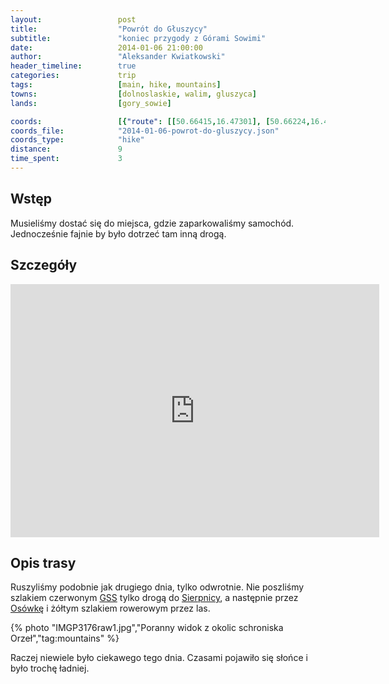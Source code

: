 ```yaml
---
layout:                 post
title:                  "Powrót do Głuszycy"
subtitle:               "koniec przygody z Górami Sowimi"
date:                   2014-01-06 21:00:00
author:                 "Aleksander Kwiatkowski"
header_timeline:        true
categories:             trip
tags:                   [main, hike, mountains]
towns:                  [dolnoslaskie, walim, gluszyca]
lands:                  [gory_sowie]

coords:                 [{"route": [[50.66415,16.47301], [50.66224,16.46576], [50.66828,16.44855], [50.65971,16.43907], [50.65977,16.42546], [50.67160,16.41443], [50.67312,16.40190], [50.67663,16.39521]], "type": "hike"}]
coords_file:            "2014-01-06-powrot-do-gluszycy.json"
coords_type:            "hike"
distance:               9
time_spent:             3
---
```


[wiki-gss]:             https://pl.wikipedia.org/wiki/G%C5%82%C3%B3wny_Szlak_Sudecki
[wiki-sierpnica]:       https://pl.wikipedia.org/wiki/Sierpnica_(wojew%C3%B3dztwo_dolno%C5%9Bl%C4%85skie)
[wiki-osowka]:          https://pl.wikipedia.org/wiki/Os%C3%B3wka_(g%C3%B3ra)

Wstęp
-----

Musieliśmy dostać się do miejsca, gdzie zaparkowaliśmy samochód. Jednocześnie
fajnie by było dotrzeć tam inną drogą.

Szczegóły
---------

<iframe height='405' width='590' frameborder='0' allowtransparency='true' scrolling='no' src='https://www.strava.com/activities/334940493/embed/921f22bc06ce3b221774a94fa6908030eafbe1e5'></iframe>

Opis trasy
----------

Ruszyliśmy podobnie jak drugiego dnia, tylko odwrotnie. Nie poszliśmy szlakiem
czerwonym [GSS][wiki-gss] tylko drogą do [Sierpnicy][wiki-sierpnica], a następnie
przez [Osówkę][wiki-osowka] i żółtym szlakiem rowerowym przez las.

{% photo "IMGP3176raw1.jpg","Poranny widok z okolic schroniska Orzeł","tag:mountains" %}

Raczej niewiele było ciekawego tego dnia. Czasami pojawiło się słońce i było
trochę ładniej.
